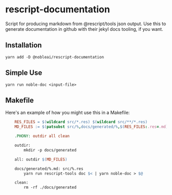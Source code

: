 # rescript-documentation
Script for producing markdown from @rescript/tools json output.
Use this to generate documentation in github with their jekyl docs tooling, if you want.

## Installation
  `yarn add -D @nobleai/rescript-documentation`

## Simple Use
  `yarn run noble-doc <input-file>`

## Makefile
Here's an example of how you might use this in a Makefile:

```makefile
	RES_FILES = $(wildcard src/*.res) $(wildcard src/**/*.res)
	MD_FILES := $(patsubst src/%,docs/generated/%,$(RES_FILES:.res=.md))

	.PHONY: outdir all clean

	outdir: 
		mkdir -p docs/generated

	all: outdir $(MD_FILES)

	docs/generated/%.md: src/%.res
		yarn run rescript-tools doc $< | yarn noble-doc > $@

	clean: 
		rm -rf ./docs/generated
```